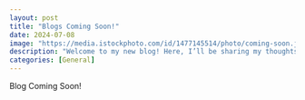 ```yaml
---
layout: post
title: "Blogs Coming Soon!"
date: 2024-07-08
image: "https://media.istockphoto.com/id/1477145514/photo/coming-soon.jpg?s=2048x2048&w=is&k=20&c=0aEe8xkbpxrFMIC4EIjoO87C0dLk1cUgfpBblOnC5no="
description: "Welcome to my new blog! Here, I’ll be sharing my thoughts on science, space, and technology."
categories: [General]
---
```


Blog Coming Soon!
